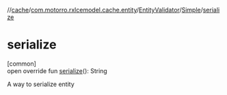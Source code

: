 //[cache](../../../../index.md)/[com.motorro.rxlcemodel.cache.entity](../../index.md)/[EntityValidator](../index.md)/[Simple](index.md)/[serialize](serialize.md)

# serialize

[common]\
open override fun [serialize](serialize.md)(): String

A way to serialize entity
